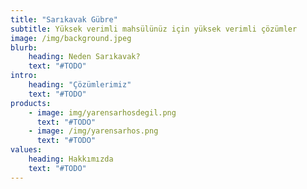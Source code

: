 ```yaml
---
title: "Sarıkavak Gübre"
subtitle: Yüksek verimli mahsülünüz için yüksek verimli çözümler
image: /img/background.jpeg
blurb:
    heading: Neden Sarıkavak?
    text: "#TODO"
intro:
    heading: "Çözümlerimiz"
    text: "#TODO"
products:
    - image: img/yarensarhosdegil.png
      text: "#TODO"
    - image: /img/yarensarhos.png
      text: "#TODO"
values:
    heading: Hakkımızda
    text: "#TODO"
---
```


